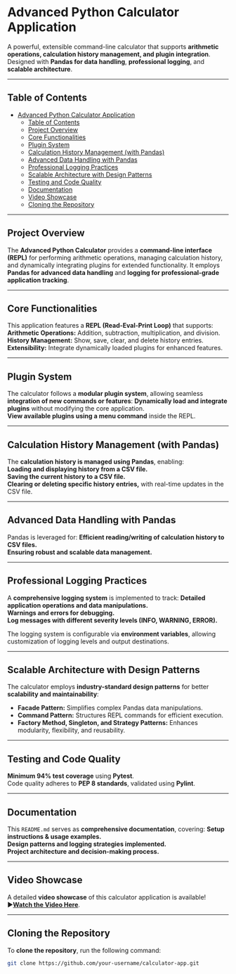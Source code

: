 # Advanced Python Calculator Application

A powerful, extensible command-line calculator that supports **arithmetic operations, calculation history management, and plugin integration**. Designed with **Pandas for data handling**, **professional logging**, and **scalable architecture**.

---

## Table of Contents
- [Advanced Python Calculator Application](#advanced-python-calculator-application)
  - [Table of Contents](#table-of-contents)
  - [Project Overview](#project-overview)
  - [Core Functionalities](#core-functionalities)
  - [Plugin System](#plugin-system)
  - [Calculation History Management (with Pandas)](#calculation-history-management-with-pandas)
  - [Advanced Data Handling with Pandas](#advanced-data-handling-with-pandas)
  - [Professional Logging Practices](#professional-logging-practices)
  - [Scalable Architecture with Design Patterns](#scalable-architecture-with-design-patterns)
  - [Testing and Code Quality](#testing-and-code-quality)
  - [Documentation](#documentation)
  - [Video Showcase](#video-showcase)
  - [Cloning the Repository](#cloning-the-repository)

---

## Project Overview
The **Advanced Python Calculator** provides a **command-line interface (REPL)** for performing arithmetic operations, managing calculation history, and dynamically integrating plugins for extended functionality. It employs **Pandas for advanced data handling** and **logging for professional-grade application tracking**.

---

## Core Functionalities
This application features a **REPL (Read-Eval-Print Loop)** that supports:
**Arithmetic Operations:** Addition, subtraction, multiplication, and division.  
**History Management:** Show, save, clear, and delete history entries.  
**Extensibility:** Integrate dynamically loaded plugins for enhanced features.  

---

## Plugin System
The calculator follows a **modular plugin system**, allowing seamless **integration of new commands or features**:
**Dynamically load and integrate plugins** without modifying the core application.  
**View available plugins using a menu command** inside the REPL.  

---

## Calculation History Management (with Pandas)
The **calculation history is managed using Pandas**, enabling:  
**Loading and displaying history from a CSV file.**  
**Saving the current history to a CSV file.**  
**Clearing or deleting specific history entries,** with real-time updates in the CSV file.  

---

## Advanced Data Handling with Pandas
Pandas is leveraged for:
**Efficient reading/writing of calculation history to CSV files.**  
**Ensuring robust and scalable data management.**  

---

## Professional Logging Practices
A **comprehensive logging system** is implemented to track:
**Detailed application operations and data manipulations.**  
**Warnings and errors for debugging.**  
**Log messages with different severity levels (INFO, WARNING, ERROR).**  

The logging system is configurable via **environment variables**, allowing customization of logging levels and output destinations.

---

## Scalable Architecture with Design Patterns
The calculator employs **industry-standard design patterns** for better **scalability and maintainability**:
- **Facade Pattern:** Simplifies complex Pandas data manipulations.
- **Command Pattern:** Structures REPL commands for efficient execution.
- **Factory Method, Singleton, and Strategy Patterns:** Enhances modularity, flexibility, and reusability.

---

## Testing and Code Quality
**Minimum 94% test coverage** using **Pytest**.  
Code quality adheres to **PEP 8 standards**, validated using **Pylint**.  

---

## Documentation
This `README.md` serves as **comprehensive documentation**, covering:
**Setup instructions & usage examples.**  
**Design patterns and logging strategies implemented.**  
**Project architecture and decision-making process.**  

---

## Video Showcase
A detailed **video showcase** of this calculator application is available!  
▶**[Watch the Video Here]("https://drive.google.com/file/d/1sndiYM20NY2e9G5BfHV7JdCr4w-vjkx5/view?usp=drive_link")**.

---

## Cloning the Repository
To **clone the repository**, run the following command:
```bash
git clone https://github.com/your-username/calculator-app.git
